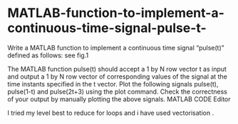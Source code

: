 # MATLAB-function-to-implement-a-continuous-time-signal-pulse-t-
Write a MATLAB function to implement a continuous time signal “pulse(t)” defined as follows: see fig.1

The MATLAB function pulse(t) should accept a 1 by N row vector t as input and output a 1 by N row vector of corresponding values of the signal at the time instants specified in the t vector. Plot the following signals pulse(t), pulse(1-t) and pulse(2t+3) using the plot command. Check the correctness of your output by manually plotting the above signals. MATLAB CODE Editor

I tried my level best to reduce for loops and i have used  vectorisation .
